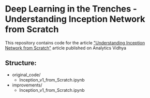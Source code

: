 Deep Learning in the Trenches - Understanding Inception Network from Scratch
===============================================================================

This repository contains code for the article ["Understanding Inception Network from Scratch"](https://www.analyticsvidhya.com/blog/2018/10/understanding-inception-network-from-scratch/) article published on Analytics Vidhya

Structure:
---------

- original_code/
  - Inception_v1_from_Scratch.ipynb
- improvements/
  - Inception_v1_from_Scratch.ipynb
